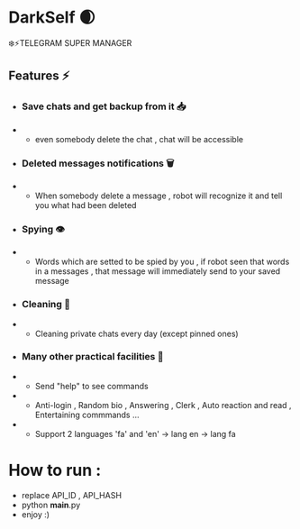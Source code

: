 # DarkSelf 🌒
❄️⚡️TELEGRAM SUPER MANAGER  
## Features ⚡️
- ### Save chats and get backup from it 📥
- - even somebody delete the chat , chat will be accessible 
- ### Deleted messages notifications 🗑
- - When somebody delete a message , robot will recognize it and tell you what had been deleted 
- ### Spying 👁
- - Words which are setted to be spied by you , if robot seen that words in a messages , that message will immediately send to your saved message 
- ### Cleaning 🧹
- - Cleaning private chats every day (except pinned ones)
- ### Many other practical facilities 💎
- - Send "help" to see commands 
- - Anti-login , Random bio , Answering , Clerk , Auto reaction and read , Entertaining commmands ... 
- - Support 2 languages 'fa' and 'en' -> lang en -> lang fa 
# How to run :
- replace API_ID , API_HASH 
- python __main__.py 
- enjoy :) 
